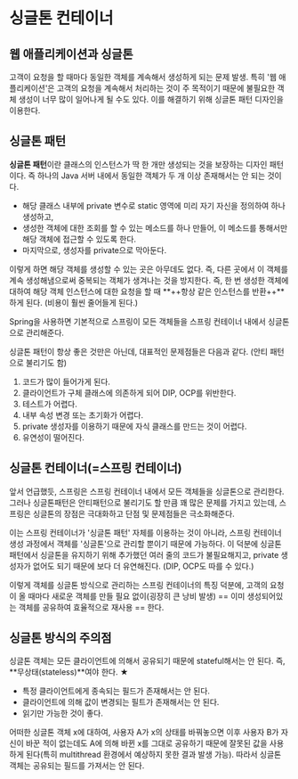 # 싱글톤 컨테이너

## 웹 애플리케이션과 싱글톤
고객이 요청을 할 때마다 동일한 객체를 계속해서 생성하게 되는 문제 발생. 특히 '웹 애플리케이션'은 고객의 요청을 계속해서 처리하는 것이 주 목적이기 때문에 불필요한 객체 생성이 너무 많이 일어나게 될 수도 있다. 이를 해결하기 위해 싱글톤 패턴 디자인을 이용한다.

## 싱글톤 패턴
**싱글톤 패턴**이란 클래스의 인스턴스가 딱 한 개만 생성되는 것을 보장하는 디자인 패턴이다. 즉 하나의 Java 서버 내에서 동일한 객체가 두 개 이상 존재해서는 안 되는 것이다.
* 해당 클래스 내부에 private 변수로 static 영역에 미리 자기 자신을 정의하여 하나 생성하고,
* 생성한 객체에 대한 조회를 할 수 있는 메소드를 하나 만들어, 이 메소드를 통해서만 해당 객체에 접근할 수 있도록 한다.
* 마지막으로, 생성자를 private으로 막아둔다.

이렇게 하면 해당 객체를 생성할 수 있는 곳은 아무데도 없다. 즉, 다른 곳에서 이 객체를 계속 생성해냄으로써 중복되는 객체가 생겨나는 것을 방지한다.
즉, 한 번 생성한 객체에 대하여 해당 객체 인스턴스에 대한 요청을 할 때 **++항상 같은 인스턴스를 반환++**하게 된다. (비용이 훨씬 줄어들게 된다.)

Spring을 사용하면 기본적으로 스프링이 모든 객체들을 스프링 컨테이너 내에서 싱글톤으로 관리해준다.

싱글톤 패턴이 항상 좋은 것만은 아닌데, 대표적인 문제점들은 다음과 같다. (안티 패턴으로 불리기도 함)
1. 코드가 많이 들어가게 된다.
2. 클라이언트가 구체 클래스에 의존하게 되어 DIP, OCP를 위반한다.
3. 테스트가 어렵다.
4. 내부 속성 변경 또는 초기화가 어렵다.
5. private 생성자를 이용하기 때문에 자식 클래스를 만드는 것이 어렵다.
6. 유연성이 떨어진다.

## 싱글톤 컨테이너(=스프링 컨테이너)
앞서 언급했듯, 스프링은 스프링 컨테이너 내에서 모든 객체들을 싱글톤으로 관리한다. 그러나 싱글톤패턴은 안티패턴으로 불리기도 할 만큼 꽤 많은 문제를 가지고 있는데, 스프링은 싱글톤의 장점은 극대화하고 단점 및 문제점들은 극소화해준다.

이는 스프링 컨테이너가 '싱글톤 패턴' 자체를 이용하는 것이 아니라, 스프링 컨테이너 생성 과정에서 객체를 '싱글톤'으로 관리할 뿐이기 때문에 가능하다.
이 덕분에 싱글톤 패턴에서 싱글톤을 유지하기 위해 추가했던 여러 줄의 코드가 불필요해지고, private 생성자가 없어도 되기 때문에 보다 더 유연해진다. (DIP, OCP도 따를 수 있다.)

이렇게 객체를 싱글톤 방식으로 관리하는 스프링 컨테이너의 특징 덕분에, 고객의 요청이 올 때마다 새로운 객체를 만들 필요 없이(굉장히 큰 낭비 발생) == 이미 생성되어있는 객체를 공유하여 효율적으로 재사용 == 한다.

## 싱글톤 방식의 주의점
싱글톤 객체는 모든 클라이언트에 의해서 공유되기 때문에 stateful해서는 안 된다.
즉, **무상태(stateless)**여야 한다. ★

- 특정 클라이언트에게 종속되는 필드가 존재해서는 안 된다.
- 클라이언트에 의해 값이 변경되는 필트가 존재해서는 안 된다.
- 읽기만 가능한 것이 좋다.

어떠한 싱글톤 객체 x에 대하여, 사용자 A가 x의 상태를 바꿔놓으면 이후 사용자 B가 자신이 바꾼 적이 없는데도 A에 의해 바뀐 x를 그대로 공유하기 때문에 잘못된 값을 사용하게 된다(특히 multithread 환경에서 예상하지 못한 결과 발생 가능). 따라서 싱글톤 객체는 공유되는 필드를 가져서는 안 된다.




